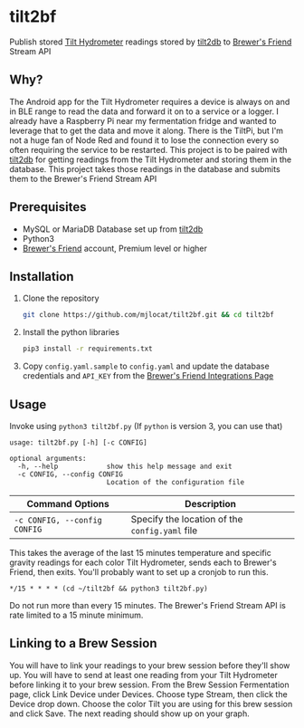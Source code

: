 # tilt2bf
Publish stored [Tilt Hydrometer](https://tilthydrometer.com/) readings stored by [tilt2db](https://github.com/mjlocat/tilt2db) to [Brewer's Friend](https://www.brewersfriend.com) Stream API

## Why?

The Android app for the Tilt Hydrometer requires a device is always on and in BLE range to read the data and forward it on to a service or a logger. I already have a Raspberry Pi near my fermentation fridge and wanted to leverage that to get the data and move it along. There is the TiltPi, but I'm not a huge fan of Node Red and found it to lose the connection every so often requiring the service to be restarted. This project is to be paired with [tilt2db](https://github.com/mjlocat/tilt2db) for getting readings from the Tilt Hydrometer and storing them in the database. This project takes those readings in the database and submits them to the Brewer's Friend Stream API

## Prerequisites

* MySQL or MariaDB Database set up from [tilt2db](https://github.com/mjlocat/tilt2db)
* Python3
* [Brewer's Friend](https://www.brewersfriend.com/) account, Premium level or higher

## Installation

1. Clone the repository

    ``` sh
    git clone https://github.com/mjlocat/tilt2bf.git && cd tilt2bf
    ```

1. Install the python libraries

    ``` sh
    pip3 install -r requirements.txt
    ```

1. Copy `config.yaml.sample` to `config.yaml` and update the database credentials and `API_KEY` from the [Brewer's Friend Integrations Page](https://www.brewersfriend.com/homebrew/profile/integrations)

## Usage

Invoke using `python3 tilt2bf.py` (If `python` is version 3, you can use that)

```
usage: tilt2bf.py [-h] [-c CONFIG]

optional arguments:
  -h, --help            show this help message and exit
  -c CONFIG, --config CONFIG
                        Location of the configuration file
```
| Command Options | Description |
| --------------- | ----------- |
| `-c CONFIG, --config CONFIG` | Specify the location of the `config.yaml` file |

This takes the average of the last 15 minutes temperature and specific gravity readings for each color Tilt Hydrometer, sends each to Brewer's Friend, then exits. You'll probably want to set up a cronjob to run this.

``` crontab
*/15 * * * * (cd ~/tilt2bf && python3 tilt2bf.py)
```
Do not run more than every 15 minutes. The Brewer's Friend Stream API is rate limited to a 15 minute minimum.

## Linking to a Brew Session

You will have to link your readings to your brew session before they'll show up. You will have to send at least one reading from your Tilt Hydrometer before linking it to your brew session. From the Brew Session Fermentation page, click Link Device under Devices. Choose type Stream, then click the Device drop down. Choose the color Tilt you are using for this brew session and click Save. The next reading should show up on your graph.